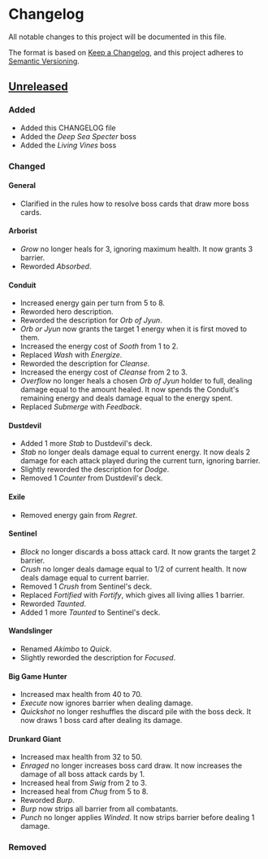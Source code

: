 # Changelog
All notable changes to this project will be documented in this file.

The format is based on [Keep a Changelog](https://keepachangelog.com/en/1.0.0/),
and this project adheres to [Semantic Versioning](https://semver.org/spec/v2.0.0.html).

## [Unreleased]
### Added
- Added this CHANGELOG file
- Added the *Deep Sea Specter* boss
- Added the *Living Vines* boss

### Changed

#### General
- Clarified in the rules how to resolve boss cards that draw more boss cards.

#### Arborist
- *Grow* no longer heals for 3, ignoring maximum health. It now grants 3 barrier.
- Reworded *Absorbed*.

#### Conduit
- Increased energy gain per turn from 5 to 8.
- Reworded hero description.
- Reworded the description for *Orb of Jyun*.
- *Orb or Jyun* now grants the target 1 energy when it is first moved to them.
- Increased the energy cost of *Sooth* from 1 to 2.
- Replaced *Wash* with *Energize*.
- Reworded the description for *Cleanse*.
- Increased the energy cost of *Cleanse* from 2 to 3.
- *Overflow* no longer heals a chosen *Orb of Jyun* holder to full, dealing damage equal to the amount healed. It now spends the Conduit's remaining energy and deals damage equal to the energy spent.
- Replaced *Submerge* with *Feedback*.

#### Dustdevil
- Added 1 more *Stab* to Dustdevil's deck.
- *Stab* no longer deals damage equal to current energy. It now deals 2 damage for each attack played during the current turn, ignoring barrier.
- Slightly reworded the description for *Dodge*.
- Removed 1 *Counter* from Dustdevil's deck.

#### Exile
- Removed energy gain from *Regret*.

#### Sentinel
- *Block* no longer discards a boss attack card. It now grants the target 2 barrier.
- *Crush* no longer deals damage equal to 1/2 of current health. It now deals damage equal to current barrier.
- Removed 1 *Crush* from Sentinel's deck.
- Replaced *Fortified* with *Fortify*, which gives all living allies 1 barrier.
- Reworded *Taunted*.
- Added 1 more *Taunted* to Sentinel's deck.

#### Wandslinger
- Renamed *Akimbo* to *Quick*.
- Slightly reworded the description for *Focused*.

#### Big Game Hunter
- Increased max health from 40 to 70.
- *Execute* now ignores barrier when dealing damage.
- *Quickshot* no longer reshuffles the discard pile with the boss deck. It now draws 1 boss card after dealing its damage.

#### Drunkard Giant
- Increased max health from 32 to 50.
- *Enraged* no longer increases boss card draw. It now increases the damage of all boss attack cards by 1.
- Increased heal from *Swig* from 2 to 3.
- Increased heal from *Chug* from 5 to 8.
- Reworded *Burp*.
- *Burp* now strips all barrier from all combatants.
- *Punch* no longer applies *Winded*. It now strips barrier before dealing 1 damage.

### Removed

[Unreleased]: https://github.com/Streus/encounter/compare/v1.1.1...HEAD